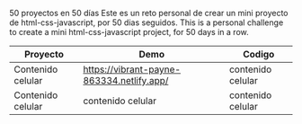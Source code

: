 50 proyectos en 50 días
Este es un reto personal de crear un mini proyecto de html-css-javascript, por 50 dias seguidos.
This is a personal challenge to create a mini html-css-javascript project, for 50 days in a row.


   Proyecto | Demo | Codigo
 ---- | ----- | ------  
   Contenido celular | https://vibrant-payne-863334.netlify.app/ | contenido celular 
   Contenido celular | contenido celular | contenido celular 

